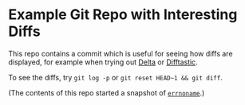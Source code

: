 # Example Git Repo with Interesting Diffs

This repo contains a commit which is useful for
seeing how diffs are displayed, for example
when trying out
[Delta](https://github.com/dandavison/delta) or
[Difftastic](https://github.com/Wilfred/difftastic).

To see the diffs, try `git log -p`
or `git reset HEAD~1 && git diff`.

(The contents of this repo started a snapshot of
[`errnoname`](https://github.com/mentalisttraceur/errnoname).)
